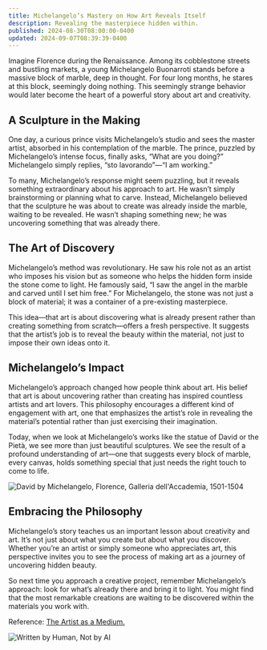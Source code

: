 ```yaml
---
title: Michelangelo’s Mastery on How Art Reveals Itself
description: Revealing the masterpiece hidden within.
published: 2024-08-30T08:00:00-0400
updated: 2024-09-07T08:39:39-0400
---
```


Imagine Florence during the Renaissance. Among its cobblestone streets and bustling markets, a young Michelangelo Buonarroti stands before a massive block of marble, deep in thought. For four long months, he stares at this block, seemingly doing nothing. This seemingly strange behavior would later become the heart of a powerful story about art and creativity.

## A Sculpture in the Making
One day, a curious prince visits Michelangelo’s studio and sees the master artist, absorbed in his contemplation of the marble. The prince, puzzled by Michelangelo’s intense focus, finally asks, “What are you doing?” Michelangelo simply replies, “sto lavorando”—“I am working.”

To many, Michelangelo’s response might seem puzzling, but it reveals something extraordinary about his approach to art. He wasn’t simply brainstorming or planning what to carve. Instead, Michelangelo believed that the sculpture he was about to create was already inside the marble, waiting to be revealed. He wasn’t shaping something new; he was uncovering something that was already there.

## The Art of Discovery
Michelangelo’s method was revolutionary. He saw his role not as an artist who imposes his vision but as someone who helps the hidden form inside the stone come to light. He famously said, “I saw the angel in the marble and carved until I set him free.” For Michelangelo, the stone was not just a block of material; it was a container of a pre-existing masterpiece.

This idea—that art is about discovering what is already present rather than creating something from scratch—offers a fresh perspective. It suggests that the artist’s job is to reveal the beauty within the material, not just to impose their own ideas onto it.

## Michelangelo’s Impact
Michelangelo’s approach changed how people think about art. His belief that art is about uncovering rather than creating has inspired countless artists and art lovers. This philosophy encourages a different kind of engagement with art, one that emphasizes the artist’s role in revealing the material’s potential rather than just exercising their imagination.

Today, when we look at Michelangelo’s works like the statue of David or the Pietà, we see more than just beautiful sculptures. We see the result of a profound understanding of art—one that suggests every block of marble, every canvas, holds something special that just needs the right touch to come to life.

![David by Michelangelo, Florence, Galleria dell'Accademia, 1501-1504](https://jaidip.com.np/img/david-michelangelo.webp)

## Embracing the Philosophy
Michelangelo’s story teaches us an important lesson about creativity and art. It’s not just about what you create but about what you discover. Whether you’re an artist or simply someone who appreciates art, this perspective invites you to see the process of making art as a journey of uncovering hidden beauty.

So next time you approach a creative project, remember Michelangelo’s approach: look for what’s already there and bring it to light. You might find that the most remarkable creations are waiting to be discovered within the materials you work with.

Reference: [The Artist as a Medium.](https://web.archive.org/web/20150409025347/http://forums.philosophyforums.com/threads/the-artist-as-a-medium-40933.html)

![Written by Human, Not by AI](https://jaidip.com.np/img/not-by-ai.png)
